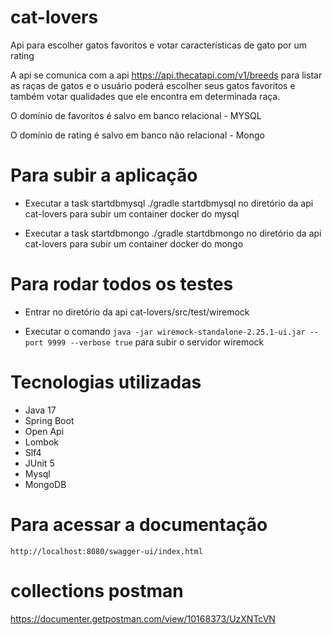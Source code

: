 # cat-lovers

Api para escolher gatos favoritos e votar características de gato por um rating

A api se comunica com a api https://api.thecatapi.com/v1/breeds para listar as raças de gatos e o usuário poderá escolher seus gatos favoritos
e também votar qualidades que ele encontra em determinada raça.

O domínio de favoritos é salvo em banco relacional - MYSQL

O domínio de rating é salvo em banco não relacional - Mongo

# Para subir a aplicação 

* Executar a task startdbmysql  ./gradle startdbmysql no diretório da api cat-lovers para subir um container docker do mysql

* Executar a task startdbmongo  ./gradle startdbmongo no diretório da api cat-lovers para subir um container docker do mongo

# Para rodar todos os testes

* Entrar no diretório da api cat-lovers/src/test/wiremock 

* Executar o comando ``` java -jar wiremock-standalone-2.25.1-ui.jar --port 9999 --verbose true ``` para subir o servidor wiremock

# Tecnologias utilizadas

* Java 17
* Spring Boot
* Open Api
* Lombok
* Slf4
* JUnit 5
* Mysql
* MongoDB

# Para acessar a documentação
``` http://localhost:8080/swagger-ui/index.html ```

# collections postman
https://documenter.getpostman.com/view/10168373/UzXNTcVN
